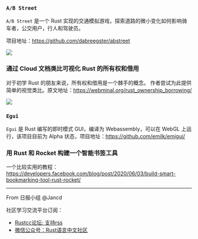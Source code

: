 ### `A/B Street`

`A/B Street` 是一个 Rust 实现的交通模拟游戏，探索道路的微小变化如何影响骑车者，公交用户，行人和驾驶员。

项目地址：https://github.com/dabreegster/abstreet

![](https://github.com/dabreegster/abstreet/raw/master/docs/videos/evaluating_impacts.gif)

### 通过 Cloud 文档类比可视化 Rust 的所有权和借用

对于初学 Rust 的朋友来说，所有权和借用是一个棘手的概念。 作者尝试为此提供简单的视觉类比。原文地址：https://webminal.org/rust_ownership_borrowing/

![](https://webminal.org/static/rust_ownership_borrowing.jpg)

### `Egui`

`Egui` 是 Rust 编写的即时模式 GUI，编译为 Webassembly，可以在 WebGL 上运行，该项目目前为 Alpha 状态，项目地址：https://github.com/emilk/emigui/

### 用 Rust 和 Rocket 构建一个智能书签工具

一个比较实用的教程：https://developers.facebook.com/blog/post/2020/06/03/build-smart-bookmarking-tool-rust-rocket/


---

From 日报小组 @Jancd

社区学习交流平台订阅：

- [Rustcc论坛: 支持rss](https://rustcc.cn/)
- [微信公众号：Rust语言中文社区](https://rustcc.cn/article?id=ed7c9379-d681-47cb-9532-0db97d883f62)
